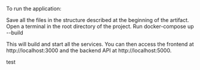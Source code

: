 To run the application:

Save all the files in the structure described at the beginning of the artifact.
Open a terminal in the root directory of the project.
Run docker-compose up --build

This will build and start all the services. You can then access the frontend at http://localhost:3000 and the backend API at http://localhost:5000.


test

